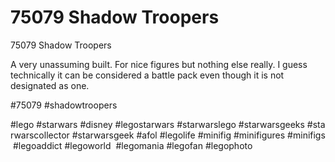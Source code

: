 # 75079 Shadow Troopers

75079 Shadow Troopers

A very unassuming built. For nice figures but nothing else really. I guess technically it can be considered a battle pack even though it is not designated as one.

#75079 #shadowtroopers

#lego #starwars #disney #legostarwars #starwarslego #starwarsgeeks #starwarscollector #starwarsgeek #afol #legolife #minifig #minifigures #minifigs #legoaddict #legoworld  #legomania #legofan #legophoto 

